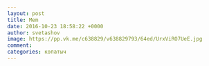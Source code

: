 ```yaml
--- 
layout: post 
title: Mem 
date: 2016-10-23 18:58:22 +0000 
author: svetashov 
image: https://pp.vk.me/c638829/v638829793/64ed/UrxViRO7UeE.jpg
comment: 
categories: копатыч
---
```

